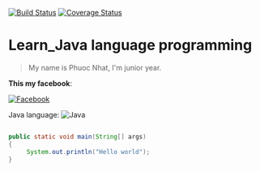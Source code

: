 [![Build Status](https://vi.wikipedia.org/wiki/Trang_Ch%C3%ADnh)](https://vi.wikipedia.org/wiki/Trang_Ch%C3%ADnh)
[![Coverage Status](https://coveralls.io/repos/fommil/matrix-toolkits-java/badge.svg?branch=master)](https://coveralls.io/r/fommil/matrix-toolkits-java?branch=master)

# Learn_Java language programming
> My name is Phuoc Nhat, I'm junior year.

__This my facebook__:

[![Facebook](https://img.icons8.com/cute-clipart/64/000000/facebook-new.png)](https://www.facebook.com/profile.php?id=100009085302810 "Phuoc Nhat")

Java language:  ![Java](https://img.icons8.com/color/60/000000/java-coffee-cup-logo.png)


 ```Java
 
 public static void main(String[] args)
 {
      System.out.println("Hello world");
 }
 ```

